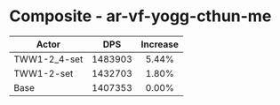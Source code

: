 # Composite - ar-vf-yogg-cthun-me
| Actor | DPS | Increase |
|---|:---:|:---:|
|TWW1-2_4-set|1483903|5.44%|
|TWW1-2-set|1432703|1.80%|
|Base|1407353|0.00%|
